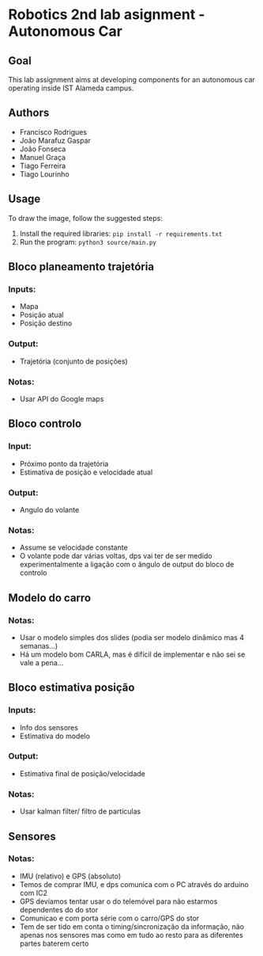 # Robotics 2nd lab asignment - Autonomous Car 

## Goal
This lab assignment aims at developing components for an autonomous car operating inside IST Alameda campus. 

## Authors
- Francisco Rodrigues
- João Marafuz Gaspar
- João Fonseca
- Manuel Graça
- Tiago Ferreira
- Tiago Lourinho

## Usage
To draw the image, follow the suggested steps:

1. Install the required libraries: `pip install -r requirements.txt`
2. Run the program: `python3 source/main.py`

## Bloco planeamento trajetória

### Inputs: 
- Mapa
- Posição atual
- Posição destino

### Output:
- Trajetória (conjunto de posições)

### Notas:
- Usar API do Google maps

## Bloco controlo

### Input:
- Próximo ponto da trajetória
- Estimativa de posição e velocidade atual

### Output: 
- Angulo do volante

### Notas: 
- Assume se velocidade constante
- O volante pode dar várias voltas, dps vai ter de ser medido experimentalmente a ligação com o ângulo de output do bloco de controlo 

## Modelo do carro

### Notas:
- Usar o modelo simples dos slides (podia ser modelo dinâmico mas 4 semanas...)
- Há um modelo bom CARLA, mas é difícil de implementar e não sei se vale a pena...

## Bloco estimativa posição

### Inputs: 
- Info dos sensores
- Estimativa do modelo

### Output:
- Estimativa final de posição/velocidade

### Notas:
- Usar kalman filter/ filtro de partículas


## Sensores

### Notas:
- IMU (relativo) e GPS (absoluto)
- Temos de comprar IMU, e dps comunica com o PC através do arduino com IC2
- GPS devíamos tentar usar o do telemóvel para não estarmos dependentes do do stor
- Comunicao e com porta série com o carro/GPS do stor
- Tem de ser tido em conta o timing/sincronização da informação, não apenas nos sensores mas como em tudo ao resto para as diferentes partes baterem certo